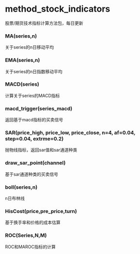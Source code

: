 # method_stock_indicators
股票/期货技术指标计算方法包，每日更新

### MA(series,n)
关于series的n日移动平均

### EMA(series,n)
关于series的n日指数移动平均

### MACD(series)
计算关于series的MACD指标

### macd_trigger(series_macd)
返回基于macd指标的买卖信号

### SAR(price_high, price_low, price_close, n=4, af=0.04, step=0.04, extrme=0.2)
抛物线指标，返回sar值和sar通道种类

### draw_sar_point(channel)
基于sar通道种类的买卖信号

### boll(series,n)
n日布林线

### HisCost(price,pre_price,turn)
基于换手率和价格的成本估算

### ROC(Series,N,M)

ROC和MAROC指标的计算
